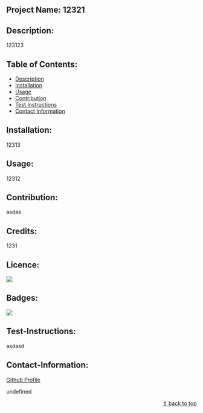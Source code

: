 
## Project Name: 12321

## Description:
123123

## Table of Contents:
- [Description](#description)
- [Installation](#installation)
- [Usage](#usage)
- [Contribution](#contribution)
- [Test Instructions](#test-instructions)
- [Contact Information](#contact-information)

## Installation:
12313

## Usage:
12312

## Contribution:
asdas

## Credits:
1231

## Licence:
<a href="https://img.shields.io/badge/License-MIT,APACHE 2.0,GPL 3.0-brightgreen"><img src="https://img.shields.io/badge/License-MIT,APACHE 2.0,GPL 3.0-brightgreen"></a>

## Badges:
<a href="https://img.shields.io/badge/Badges-CSS,JavaScipt,Node JS-orange"><img src="https://img.shields.io/badge/Badges-CSS,JavaScipt,Node JS-orange"></a>

## Test-Instructions:
asdasd

## Contact-Information:

[Github Profile](https://github.com/undefined)

undefined

<p align ="right"><a href="#">↥ back to top</a></p>
    